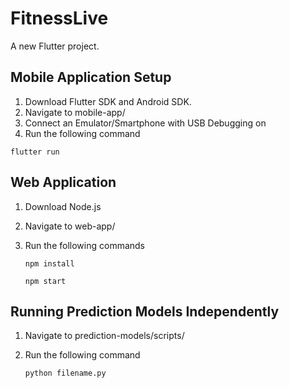 # FitnessLive

A new Flutter project.

## Mobile Application Setup

1. Download Flutter SDK and Android SDK.
2. Navigate to mobile-app/
3. Connect an Emulator/Smartphone with USB Debugging on
4. Run the following command

```
flutter run
```

## Web Application

1. Download Node.js
2. Navigate to web-app/
3. Run the following commands

   ```
   npm install
   ```

   ```
   npm start
   ```

## Running Prediction Models Independently

1. Navigate to prediction-models/scripts/
2. Run the following command

   ```
   python filename.py
   ```
